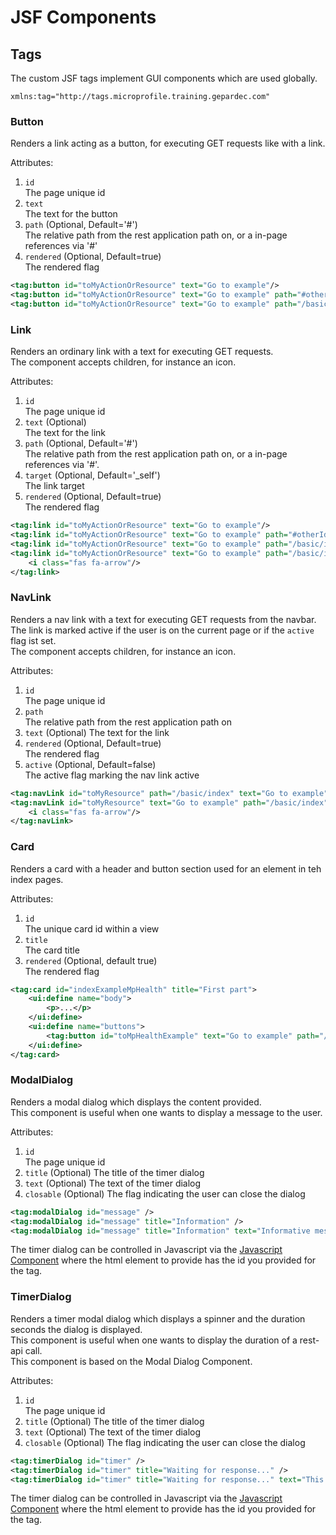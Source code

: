 # JSF Components

## Tags

The custom JSF tags implement GUI components which are used globally.

`xmlns:tag="http://tags.microprofile.training.gepardec.com"`

### Button

Renders a link acting as a button, for executing GET requests like with a link.

Attributes:

1. `id`  
   The page unique id
2. `text`  
   The text for the button
3. `path` (Optional, Default='#')  
   The relative path from the rest application path on, or a in-page references via '#'
4. `rendered` (Optional, Default=true)  
   The rendered flag

```xml
<tag:button id="toMyActionOrResource" text="Go to example"/>
<tag:button id="toMyActionOrResource" text="Go to example" path="#otherId"/>
<tag:button id="toMyActionOrResource" text="Go to example" path="/basic/index"/>
```

### Link

Renders an ordinary link with a text for executing GET requests.  
The component accepts children, for instance an icon.

Attributes:

1. `id`  
   The page unique id
2. `text` (Optional)    
   The text for the link
3. `path` (Optional, Default='#')  
   The relative path from the rest application path on, or a in-page references via '#'.
4. `target` (Optional, Default='_self')  
   The link target
5. `rendered` (Optional, Default=true)  
   The rendered flag

```xml
<tag:link id="toMyActionOrResource" text="Go to example"/>
<tag:link id="toMyActionOrResource" text="Go to example" path="#otherId"/>
<tag:link id="toMyActionOrResource" text="Go to example" path="/basic/index" target="_blank"/>
<tag:link id="toMyActionOrResource" text="Go to example" path="/basic/index" target="_blank">
    <i class="fas fa-arrow"/>
</tag:link>
```

### NavLink

Renders a nav link with a text for executing GET requests from the navbar.  
The link is marked active if the user is on the current page or if the ``active`` flag ist set.  
The component accepts children, for instance an icon.

Attributes:

1. `id`  
   The page unique id
2. `path`  
   The relative path from the rest application path on
3. `text` (Optional)
   The text for the link
4. `rendered` (Optional, Default=true)  
   The rendered flag
5. `active` (Optional, Default=false)  
   The active flag marking the nav link active

```xml
<tag:navLink id="toMyResource" path="/basic/index" text="Go to example"/>
<tag:navLink id="toMyResource" text="Go to example" path="/basic/index" active="#{pathHelper.isOnSubpage('/basic/config')}">
    <i class="fas fa-arrow"/>
</tag:navLink>
```

### Card

Renders a card with a header and button section used for an element in teh index pages.

Attributes:

1. `id`  
   The unique card id within a view
2. `title`   
   The card title
3. `rendered` (Optional, default true)  
   The rendered flag

```xml
<tag:card id="indexExampleMpHealth" title="First part">
    <ui:define name="body">
        <p>...</p>
    </ui:define>
    <ui:define name="buttons">
        <tag:button id="toMpHealthExample" text="Go to example" path="/basic/health"/>
    </ui:define>
</tag:card>
```

### ModalDialog

Renders a modal dialog which displays the content provided.   
This component is useful when one wants to display a message to the user.

Attributes:

1. `id`  
   The page unique id
2. `title` (Optional)
   The title of the timer dialog
3. `text` (Optional)
   The text of the timer dialog
4. `closable` (Optional)
   The flag indicating the user can close the dialog

```xml
<tag:modalDialog id="message" />
<tag:modalDialog id="message" title="Information" />
<tag:modalDialog id="message" title="Information" text="Informative message"/>
```

The timer dialog can be controlled in Javascript via the [Javascript Component](#modalDialog) where the html element to provide has the id you provided for the tag.


### TimerDialog

Renders a timer modal dialog which displays a spinner and the duration seconds the dialog is displayed.   
This component is useful when one wants to display the duration of a rest-api call.  
This component is based on the Modal Dialog Component.

Attributes:

1. `id`  
   The page unique id 
2. `title` (Optional)
   The title of the timer dialog
3. `text` (Optional)
   The text of the timer dialog
4. `closable` (Optional)
   The flag indicating the user can close the dialog

```xml
<tag:timerDialog id="timer" />
<tag:timerDialog id="timer" title="Waiting for response..." />
<tag:timerDialog id="timer" title="Waiting for response..." text="This should not take longer than 1 second"/>
```

The timer dialog can be controlled in Javascript via the [Javascript Component](#modalDialog) where the html element to provide has the id you provided for the tag.
